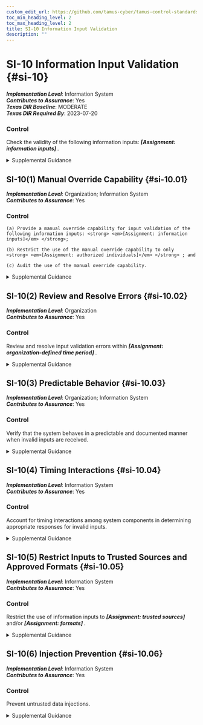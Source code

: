 ```yaml
---
custom_edit_url: https://github.com/tamus-cyber/tamus-control-standards/tree/main/content/tamus.edu/TAMUS_profile.xml
toc_min_heading_level: 2
toc_max_heading_level: 2
title: SI-10 Information Input Validation
description: ""
---
```


# SI-10 Information Input Validation {#si-10}

_**Implementation Level**_: Information System\
_**Contributes to Assurance**_: Yes\
_**Texas DIR Baseline**_: MODERATE\
_**Texas DIR Required By**_: 2023-07-20

### Control

Check the validity of the following information inputs: <strong> <em>[Assignment: information inputs]</em> </strong>.

<details>
  <summary>Supplemental Guidance</summary>

Checking the valid syntax and semantics of system inputs—including character set, length, numerical range, and acceptable values—verifies that inputs match specified definitions for format and content. For example, if the organization specifies that numerical values between 1-100 are the only acceptable inputs for a field in a given application, inputs of <q xmlns="http://csrc.nist.gov/ns/oscal/1.0">387,</q> <q xmlns="http://csrc.nist.gov/ns/oscal/1.0">abc,</q> or <q xmlns="http://csrc.nist.gov/ns/oscal/1.0">%K%</q> are invalid inputs and are not accepted as input to the system. Valid inputs are likely to vary from field to field within a software application. Applications typically follow well-defined protocols that use structured messages (i.e., commands or queries) to communicate between software modules or system components. Structured messages can contain raw or unstructured data interspersed with metadata or control information. If software applications use attacker-supplied inputs to construct structured messages without properly encoding such messages, then the attacker could insert malicious commands or special characters that can cause the data to be interpreted as control information or metadata. Consequently, the module or component that receives the corrupted output will perform the wrong operations or otherwise interpret the data incorrectly. Prescreening inputs prior to passing them to interpreters prevents the content from being unintentionally interpreted as commands. Input validation ensures accurate and correct inputs and prevents attacks such as cross-site scripting and a variety of injection attacks.

</details>

## SI-10(1) Manual Override Capability {#si-10.01}

_**Implementation Level**_: Organization; Information System\
_**Contributes to Assurance**_: Yes

### Control

    (a) Provide a manual override capability for input validation of the following information inputs: <strong> <em>[Assignment: information inputs]</em> </strong>;

    (b) Restrict the use of the manual override capability to only <strong> <em>[Assignment: authorized individuals]</em> </strong> ; and

    (c) Audit the use of the manual override capability.

<details>
  <summary>Supplemental Guidance</summary>

In certain situations, such as during events that are defined in contingency plans, a manual override capability for input validation may be needed. Manual overrides are used only in limited circumstances and with the inputs defined by the organization.

</details>

## SI-10(2) Review and Resolve Errors {#si-10.02}

_**Implementation Level**_: Organization\
_**Contributes to Assurance**_: Yes

### Control

Review and resolve input validation errors within <strong> <em>[Assignment: organization-defined time period]</em> </strong>.

<details>
  <summary>Supplemental Guidance</summary>

Resolution of input validation errors includes correcting systemic causes of errors and resubmitting transactions with corrected input. Input validation errors are those related to the information inputs defined by the organization in the base control ( <a xmlns="http://csrc.nist.gov/ns/oscal/1.0" href="#si-10">SI-10</a>).

</details>

## SI-10(3) Predictable Behavior {#si-10.03}

_**Implementation Level**_: Organization; Information System\
_**Contributes to Assurance**_: Yes

### Control

Verify that the system behaves in a predictable and documented manner when invalid inputs are received.

<details>
  <summary>Supplemental Guidance</summary>

A common vulnerability in organizational systems is unpredictable behavior when invalid inputs are received. Verification of system predictability helps ensure that the system behaves as expected when invalid inputs are received. This occurs by specifying system responses that allow the system to transition to known states without adverse, unintended side effects. The invalid inputs are those related to the information inputs defined by the organization in the base control ( <a xmlns="http://csrc.nist.gov/ns/oscal/1.0" href="#si-10">SI-10</a>).

</details>

## SI-10(4) Timing Interactions {#si-10.04}

_**Implementation Level**_: Information System\
_**Contributes to Assurance**_: Yes

### Control

Account for timing interactions among system components in determining appropriate responses for invalid inputs.

<details>
  <summary>Supplemental Guidance</summary>

In addressing invalid system inputs received across protocol interfaces, timing interactions become relevant, where one protocol needs to consider the impact of the error response on other protocols in the protocol stack. For example, 802.11 standard wireless network protocols do not interact well with Transmission Control Protocols (TCP) when packets are dropped (which could be due to invalid packet input). TCP assumes packet losses are due to congestion, while packets lost over 802.11 links are typically dropped due to noise or collisions on the link. If TCP makes a congestion response, it takes the wrong action in response to a collision event. Adversaries may be able to use what appear to be acceptable individual behaviors of the protocols in concert to achieve adverse effects through suitable construction of invalid input. The invalid inputs are those related to the information inputs defined by the organization in the base control ( <a xmlns="http://csrc.nist.gov/ns/oscal/1.0" href="#si-10">SI-10</a>).

</details>

## SI-10(5) Restrict Inputs to Trusted Sources and Approved Formats {#si-10.05}

_**Implementation Level**_: Information System\
_**Contributes to Assurance**_: Yes

### Control

Restrict the use of information inputs to <strong> <em>[Assignment: trusted sources]</em> </strong> and/or <strong> <em>[Assignment: formats]</em> </strong>.

<details>
  <summary>Supplemental Guidance</summary>

Restricting the use of inputs to trusted sources and in trusted formats applies the concept of authorized or permitted software to information inputs. Specifying known trusted sources for information inputs and acceptable formats for such inputs can reduce the probability of malicious activity. The information inputs are those defined by the organization in the base control ( <a xmlns="http://csrc.nist.gov/ns/oscal/1.0" href="#si-10">SI-10</a>).

</details>

## SI-10(6) Injection Prevention {#si-10.06}

_**Implementation Level**_: Information System\
_**Contributes to Assurance**_: Yes

### Control

Prevent untrusted data injections.

<details>
  <summary>Supplemental Guidance</summary>

Untrusted data injections may be prevented using a parameterized interface or output escaping (output encoding). Parameterized interfaces separate data from code so that injections of malicious or unintended data cannot change the semantics of commands being sent. Output escaping uses specified characters to inform the interpreter’s parser whether data is trusted. Prevention of untrusted data injections are with respect to the information inputs defined by the organization in the base control ( <a xmlns="http://csrc.nist.gov/ns/oscal/1.0" href="#si-10">SI-10</a>).

</details>

